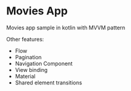 # Movies App

Movies app sample in kotlin with MVVM pattern

Other features:

- Flow
- Pagination
- Navigation Component
- View binding
- Material
- Shared element transitions
